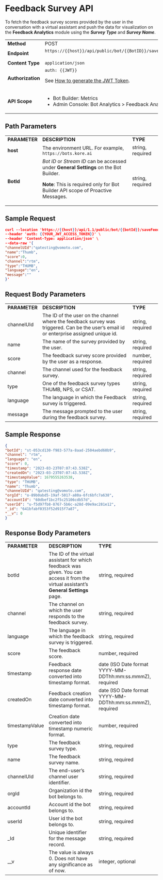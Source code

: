 # Feedback Survey API

To fetch the feedback survey scores provided by the user in the conversation with a virtual assistant and push the data for visualization on the **Feedback Analytics** module using the **_Survey Type_** and **_Survey Name_**.

<table>
  <tr>
   <td><strong>Method</strong>
   </td>
   <td>POST
   </td>
  </tr>
  <tr>
   <td><strong>Endpoint</strong>
   </td>
   <td><code>https://{{host}}/api/public/bot/{{BotID}}/saveFeedback</code>
<p>
 
   </td>
  </tr>
  <tr>
   <td><strong>Content Type</strong>
   </td>
   <td><code>application/json</code>
   </td>
  </tr>
  <tr>
   <td><strong>Authorization</strong>
   </td>
   <td><code>auth: {{JWT}}</code>
<p>
See <a href="../api-introduction/#generating-the-jwt-token">How to generate the JWT Token</a>.
   </td>
  </tr>
  <tr>
   <td><strong>API Scope</strong>
   </td>
   <td>
<ul>

<li>Bot Builder: Metrics

<li>Admin Console: Bot Analytics > Feedback Analytics
</li>
</ul>
   </td>
  </tr>
</table>


## Path Parameters


<table>
  <tr>
   <td><strong>PARAMETER</strong>
   </td>
   <td><strong>DESCRIPTION</strong>
   </td>
   <td><strong>TYPE</strong>
   </td>
  </tr>
  <tr>
   <td><strong>host</strong>
   </td>
   <td>The environment URL. For example, <code>https://bots.kore.ai</code>
   </td>
   <td>string, required
   </td>
  </tr>
  <tr>
   <td><strong>BotId</strong>
   </td>
   <td><em>Bot ID</em> or <em>Stream ID</em> can be accessed under <strong>General Settings</strong> on the Bot Builder.
<p>
<strong>Note</strong>: This is required only for Bot Builder API scope of Proactive Messages.
   </td>
   <td>string, required
   </td>
  </tr>
</table>



## Sample Request


```json
curl --location 'https://{{host}}/api/1.1/public/bot/{{botId}}/saveFeedback' \
--header 'auth: {{YOUR_JWT_ACCESS_TOKEN}}' \
--header 'Content-Type: application/json' \
--data-raw '{
"channelUId":"qatesting@vomoto.com",
"name":"Thumb",
"score":0,
"channel":"rtm",
"type":"THUMB",
"language":"en",
"message":""
}'
```



## Request Body Parameters


<table>
  <tr>
   <td><strong>PARAMETER</strong>
   </td>
   <td><strong>DESCRIPTION</strong>
   </td>
   <td><strong>TYPE</strong>
   </td>
  </tr>
  <tr>
   <td>channelUId
   </td>
   <td>The ID of the user on the channel where the feedback survey was triggered. Can be the user’s email id or enterprise assigned unique id.
   </td>
   <td>string, required
   </td>
  </tr>
  <tr>
   <td>name
   </td>
   <td>The name of the survey provided by the user.
   </td>
   <td>string, required
   </td>
  </tr>
  <tr>
   <td>score
   </td>
   <td>The feedback survey score provided by the user as a response.
   </td>
   <td>number, required
   </td>
  </tr>
  <tr>
   <td>channel
   </td>
   <td>The channel used for the feedback survey.
   </td>
   <td>string, required
   </td>
  </tr>
  <tr>
   <td>type
   </td>
   <td>One of the feedback survey types THUMB, NPS, or CSAT.
   </td>
   <td>string, required
   </td>
  </tr>
  <tr>
   <td>language
   </td>
   <td>The language in which the Feedback survey is triggered.
   </td>
   <td>string, required
   </td>
  </tr>
  <tr>
   <td>message
   </td>
   <td>The message prompted to the user during the feedback survey.
   </td>
   <td>string, required
   </td>
  </tr>
</table>


 


## Sample Response


```json
{
"botId": "st-053cd130-f983-577a-8aad-2504aebd60b9",
"channel": "rtm",
"language": "en",
"score": 0,
"timestamp": "2023-03-23T07:07:43.538Z",
"createdOn": "2023-03-23T07:07:43.538Z",
"timestampValue": 1679555263538,
"type": "THUMB",
"name": "Thumb",
"channelUId": "qatesting@vomoto.com",
"orgId": "o-89b0abd5-19af-5017-a80a-6fc6bfc7a638",
"accountId": "60dbef1bc2f5c25106cdb57d",
"userId": "u-f5d97fb8-8767-5b6c-a28d-09e9ac281e12",
"_id": "641bfabf0353f52d915f7a87",
"__v": 0
}
```



## Response Body Parameters


<table>
  <tr>
   <td><strong>PARAMETER</strong>
   </td>
   <td><strong>DESCRIPTION</strong>
   </td>
   <td><strong>TYPE</strong>
   </td>
  </tr>
  <tr>
   <td>botId
   </td>
   <td>The ID of the virtual assistant for which feedback was given. You can access it from the virtual assistant’s <strong>General Settings</strong> page.
   </td>
   <td>string, required
   </td>
  </tr>
  <tr>
   <td>channel
   </td>
   <td>The channel on which the user responds to the feedback survey.
   </td>
   <td>string, required
   </td>
  </tr>
  <tr>
   <td>language
   </td>
   <td>The language in which the feedback survey is triggered.
   </td>
   <td>string, required
   </td>
  </tr>
  <tr>
   <td>score
   </td>
   <td>The feedback score.
   </td>
   <td>number, required
   </td>
  </tr>
  <tr>
   <td>timestamp
   </td>
   <td>Feedback response date converted into timestamp format.
   </td>
   <td>date (ISO Date format YYYY-MM-DDThh:mm:ss.mmmZ), required
   </td>
  </tr>
  <tr>
   <td>createdOn
   </td>
   <td>Feedback creation date converted into timestamp format.
   </td>
   <td>date (ISO Date format YYYY-MM-DDThh:mm:ss.mmmZ), required
   </td>
  </tr>
  <tr>
   <td>timestampValue
   </td>
   <td>Creation date converted into timestamp numeric format.
   </td>
   <td>number, required
   </td>
  </tr>
  <tr>
   <td>type
   </td>
   <td>The feedback survey type.
   </td>
   <td>string, required
   </td>
  </tr>
  <tr>
   <td>name
   </td>
   <td>The feedback survey name.
   </td>
   <td>string, required
   </td>
  </tr>
  <tr>
   <td>channelUId
   </td>
   <td>The end-user’s channel user identifier.
   </td>
   <td>string, required
   </td>
  </tr>
  <tr>
   <td>orgId
   </td>
   <td>Organization id the bot belongs to.
   </td>
   <td>string, required
   </td>
  </tr>
  <tr>
   <td>accountId
   </td>
   <td>Account id the bot belongs to.
   </td>
   <td>string, required
   </td>
  </tr>
  <tr>
   <td>userId
   </td>
   <td>User id the bot belongs to.
   </td>
   <td>string, required
   </td>
  </tr>
  <tr>
   <td>_Id
   </td>
   <td>Unique identifier for the message record.
   </td>
   <td>string, required
   </td>
  </tr>
  <tr>
   <td>__v
   </td>
   <td>The value is always 0. Does not have any significance as of now.
   </td>
   <td>integer, optional
   </td>
  </tr>
</table>

